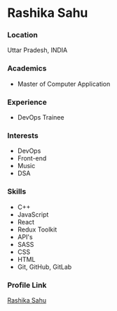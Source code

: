 # Rashika Sahu

### Location

Uttar Pradesh, INDIA

### Academics

- Master of Computer Application

### Experience

- DevOps Trainee

### Interests

- DevOps
- Front-end
- Music
- DSA

### Skills

- C++
- JavaScript
- React
- Redux Toolkit
- API's
- SASS
- CSS
- HTML
- Git, GitHub, GitLab


### Profile Link

[Rashika Sahu](https://github.com/logic-found)